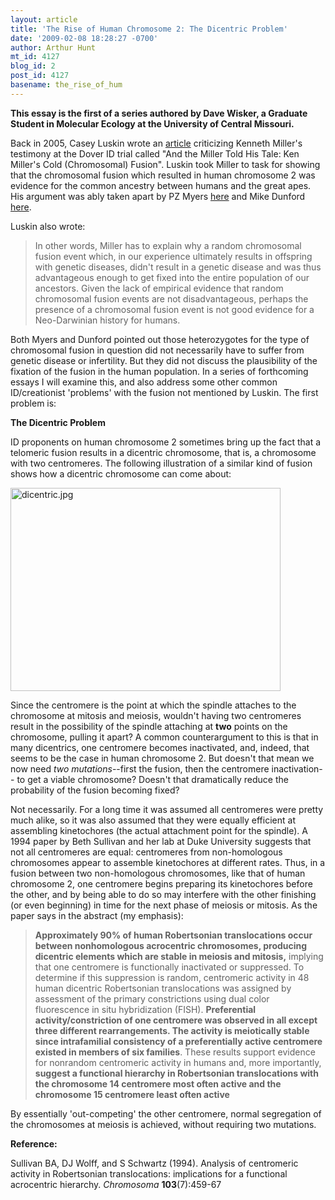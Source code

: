 ```yaml
---
layout: article
title: 'The Rise of Human Chromosome 2: The Dicentric Problem'
date: '2009-02-08 18:28:27 -0700'
author: Arthur Hunt
mt_id: 4127
blog_id: 2
post_id: 4127
basename: the_rise_of_hum
---
```

**This essay is the first of a series authored by Dave Wisker, a Graduate Student in Molecular Ecology at the University of Central Missouri.**

Back in 2005, Casey Luskin wrote an [article](http://www.evolutionnews.org/2005/10/and_the_miller_told_his_tale_ken_miller_.html) criticizing Kenneth Miller's testimony at the Dover ID trial called "And the Miller Told His Tale: Ken Miller's Cold (Chromosomal) Fusion". Luskin took Miller to task for showing that the chromosomal fusion which resulted in human chromosome 2  was evidence for the common ancestry between humans and the great apes. His argument was ably taken apart by PZ Myers [here](http://scienceblogs.com/pharyngula/2006/09/luskins_ludicrous_genetics.php) and Mike Dunford [here](http://thequestionableauthority.blogspot.com/2005/10/dog-bites-man.html). 

Luskin also wrote:

>  In other words, Miller has to explain why a random chromosomal fusion event which, in our experience ultimately results in offspring with genetic diseases, didn't result in a genetic disease and was thus advantageous enough to get fixed into the entire population of our ancestors. Given the lack of empirical evidence that random chromosomal fusion events are not disadvantageous, perhaps the presence of a chromosomal fusion event is not good evidence for a Neo-Darwinian history for humans. 

Both Myers and Dunford pointed out those heterozygotes for the type of chromosomal fusion in question did not necessarily have to suffer from genetic disease or infertility. But they did not discuss the plausibility of the fixation of the fusion in the human population. In a series of forthcoming essays I will examine this, and also address some other common ID/creationist 'problems' with the fusion not mentioned by Luskin. The first problem is:   

**The Dicentric Problem**

ID proponents on human chromosome 2 sometimes bring up the fact that a telomeric fusion results in a dicentric chromosome, that is, a chromosome with two centromeres. The following illustration of a similar kind of fusion shows how a dicentric chromosome can come about:

<img src="/PT/uploads/2009/dicentric.jpg" alt="dicentric.jpg" width="432" height="325" class="mt-image-none" />

Since the centromere is the point at which the spindle attaches to the chromosome at mitosis and meiosis, wouldn't having two centromeres result in the possibility of the spindle attaching at **two**  points on the chromosome, pulling it apart? A common counterargument to this is that in many dicentrics, one centromere becomes inactivated, and, indeed, that seems to be the case in human chromosome 2.  But doesn't that mean we now need _two mutations_--first the fusion, then the centromere inactivation-- to get a viable chromosome? Doesn't that dramatically reduce the probability of the fusion becoming fixed? 

Not necessarily. For a long time it was assumed all centromeres were pretty much alike, so it was also assumed that they were equally efficient at assembling kinetochores (the actual attachment point for the spindle).  A 1994 paper by Beth Sullivan and her lab at Duke University suggests that not all centromeres are equal: centromeres from non-homologous chromosomes appear to assemble kinetochores at different rates. Thus,  in a fusion between two non-homologous chromosomes,  like that of human chromosome 2, one centromere begins preparing its kinetochores before the other, and by being able to do so may interfere with the other finishing (or even beginning) in time for  the next phase of meiosis or mitosis.  As the paper says in the abstract (my emphasis):

> **Approximately 90% of human Robertsonian translocations occur between nonhomologous acrocentric chromosomes, producing dicentric elements which are stable in meiosis and mitosis,** implying that one centromere is functionally inactivated or suppressed. To determine if this suppression is random, centromeric activity in 48 human dicentric Robertsonian translocations was assigned by assessment of the primary constrictions using dual color fluorescence in situ hybridization (FISH). **Preferential activity/constriction of one centromere was observed in all except three different rearrangements. The activity is meiotically stable since intrafamilial consistency of a preferentially active centromere existed in members of six families**. These results support evidence for nonrandom centromeric activity in humans and, more importantly, **suggest a functional hierarchy in Robertsonian translocations with the chromosome 14 centromere most often active and the chromosome 15 centromere least often active**

By essentially 'out-competing' the other centromere, normal segregation of the chromosomes at meiosis is achieved, without requiring two mutations. 

**Reference:**

Sullivan BA, DJ Wolff, and S Schwartz (1994). Analysis of centromeric activity in Robertsonian translocations: implications for a functional acrocentric hierarchy. _Chromosoma_ **103**(7):459-67
